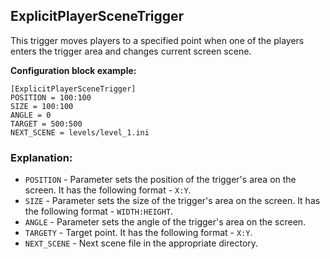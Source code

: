  ## ExplicitPlayerSceneTrigger

 This trigger moves players to a specified point when one of the players enters the trigger area and changes current screen scene.

 **Configuration block example:**

    [ExplicitPlayerSceneTrigger]
    POSITION = 100:100
    SIZE = 100:100
    ANGLE = 0
    TARGET = 500:500
    NEXT_SCENE = levels/level_1.ini

 ### Explanation:

 * `POSITION` - Parameter sets the position of the trigger's area on the screen. It has the following format - `X:Y`.
 * `SIZE` - Parameter sets the size of the trigger's area on the screen. It has the following format - `WIDTH:HEIGHT`.
 * `ANGLE` - Parameter sets the angle of the trigger's area on the screen. 
 * `TARGETY` - Target point. It has the following format - `X:Y`.
 * `NEXT_SCENE` - Next scene file in the appropriate directory.
